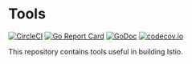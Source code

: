 # Tools

[![CircleCI](https://circleci.com/gh/istio/tools.svg?style=svg)](https://circleci.com/gh/istio/tools)
[![Go Report Card](https://goreportcard.com/badge/github.com/istio/tools)](https://goreportcard.com/report/github.com/istio/tools)
[![GoDoc](https://godoc.org/github.com/istio/tools?status.svg)](https://godoc.org/github.com/istio/tools)
[![codecov.io](https://codecov.io/github/istio/tools/coverage.svg?branch=master)](https://codecov.io/github/istio/tools?branch=master)

This repository contains tools useful in building Istio.
